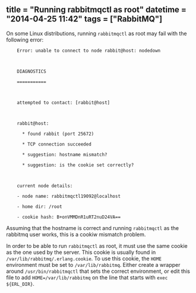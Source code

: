 title = "Running rabbitmqctl as root"
datetime = "2014-04-25 11:42"
tags = ["RabbitMQ"]
------------
On some Linux distributions, running `rabbitmqctl` as root may fail with the following error:

```
    Error: unable to connect to node rabbit@host: nodedown



    DIAGNOSTICS

    ===========



    attempted to contact: [rabbit@host]



    rabbit@host:

      * found rabbit (port 25672)

      * TCP connection succeeded

      * suggestion: hostname mismatch?

      * suggestion: is the cookie set correctly?



    current node details:

    - node name: rabbitmqctl19092@localhost

    - home dir: /root

    - cookie hash: B+onVMMDnR1uRT2nuD24VA==
```

Assuming that the hostname is correct and running `rabbitmqctl` as the rabbitmq user works, this is a cookiw mismatch problem.

In order to be able to run `rabbitmqctl` as root, it must use the same cookie as the one used by the server. This cookie is usually found in `/var/lib/rabbitmq/.erlang.cookie`. To use this cookie, the `HOME` environment must be set to `/var/lib/rabbitmq`. Either create a wrapper around `/usr/bin/rabbitmqctl` that sets the correct environment, or edit this file to add `HOME=/var/lib/rabbitmq` on the line that starts with `exec ${ERL_DIR}`.
